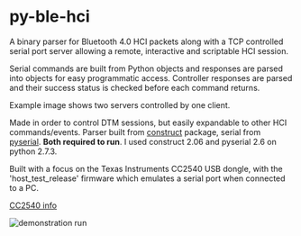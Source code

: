 py-ble-hci
==========

A binary parser for Bluetooth 4.0 HCI packets along with a TCP controlled serial port server allowing a remote, interactive and scriptable HCI session.

Serial commands are built from Python objects and responses are parsed into objects for easy programmatic access. Controller responses are parsed and their success status is checked before each command returns.

Example image shows two servers controlled by one client.

Made in order to control DTM sessions, but easily expandable to other HCI commands/events. Parser built from [construct](http://construct.wikispaces.com/) package, serial from [pyserial](http://pyserial.sourceforge.net/). __Both required to run__. I used construct 2.06 and pyserial 2.6 on python 2.7.3.

Built with a focus on the Texas Instruments CC2540 USB dongle, with the 'host_test_release' firmware which emulates a serial port when connected to a PC.

[CC2540 info](http://processors.wiki.ti.com/index.php/Category:BluetoothLE)

![demonstration run](https://raw.githubusercontent.com/hughobrien/py-ble-hci/master/demo_run.png)
